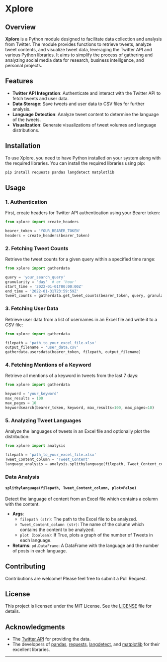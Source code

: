 # Xplore

## Overview

**Xplore** is a Python module designed to facilitate data collection and analysis from Twitter. The module provides functions to retrieve tweets, analyze tweet contents, and visualize tweet data, leveraging the Twitter API and various Python libraries. It aims to simplify the process of gathering and analyzing social media data for research, business intelligence, and personal projects.

## Features

- **Twitter API Integration**: Authenticate and interact with the Twitter API to fetch tweets and user data.
- **Data Storage**: Save tweets and user data to CSV files for further analysis.
- **Language Detection**: Analyze tweet content to determine the language of the tweets.
- **Visualization**: Generate visualizations of tweet volumes and language distributions.

## Installation

To use Xplore, you need to have Python installed on your system along with the required libraries. You can install the required libraries using pip:

```bash
pip install requests pandas langdetect matplotlib
```

## Usage

### 1. Authentication

First, create headers for Twitter API authentication using your Bearer token:

```python
from xplore import create_headers

bearer_token = 'YOUR_BEARER_TOKEN'
headers = create_headers(bearer_token)
```

### 2. Fetching Tweet Counts

Retrieve the tweet counts for a given query within a specified time range:

```python
from xplore import gatherdata

query = 'your_search_query'
granularity = 'day'  # or 'hour'
start_time = '2022-01-01T00:00:00Z'
end_time = '2022-01-31T23:59:59Z'
tweet_counts = gatherdata.get_tweet_counts(bearer_token, query, granularity, start_time, end_time, plot=True)
```

### 3. Fetching User Data

Retrieve user data from a list of usernames in an Excel file and write it to a CSV file:

```python
from xplore import gatherdata

filepath = 'path_to_your_excel_file.xlsx'
output_filename = 'user_data.csv'
gatherdata.usersdata(bearer_token, filepath, output_filename)
```

### 4. Fetching Mentions of a Keyword

Retrieve all mentions of a keyword in tweets from the last 7 days:

```python
from xplore import gatherdata

keyword = 'your_keyword'
max_results = 100
max_pages = 10
keywordsearch(bearer_token, keyword, max_results=100, max_pages=10)
```

### 5. Analyzing Tweet Languages

Analyze the languages of tweets in an Excel file and optionally plot the distribution:

```python
from xplore import analysis

filepath = 'path_to_your_excel_file.xlsx'
Tweet_Content_column = 'Tweet_Content'
language_analysis = analysis.splitbylanguage(filepath, Tweet_Content_column, plot=True)
```

### Data Analysis

#### `splitbylanguage(filepath, Tweet_Content_column, plot=False)`

Detect the language of content from an Excel file which contains a column with the content.

- **Args**: 
  - `filepath (str)`: The path to the Excel file to be analyzed.
  - `Tweet_Content_column (str)`: The name of the column which contains the content to be analyzed.
  - `plot (boolean)`: If True, plots a graph of the number of Tweets in each language.
- **Returns**: `pd.DataFrame`: A DataFrame with the language and the number of posts in each language.

## Contributing

Contributions are welcome! Please feel free to submit a Pull Request.

## License

This project is licensed under the MIT License. See the [LICENSE](LICENSE) file for details.

## Acknowledgments

- The [Twitter API](https://developer.twitter.com/en/docs/twitter-api) for providing the data.
- The developers of [pandas](https://pandas.pydata.org/), [requests](https://docs.python-requests.org/en/latest/), [langdetect](https://pypi.org/project/langdetect/), and [matplotlib](https://matplotlib.org/) for their excellent libraries.

---
